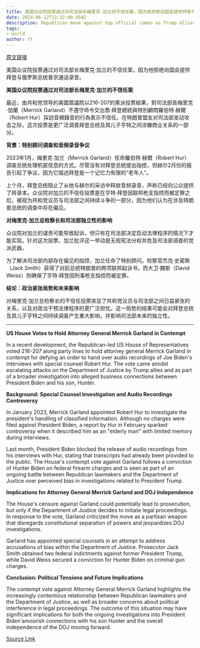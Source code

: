 ```yaml
---
title: 美国众议院投票通过对司法部长梅里克·加兰的不信任案，因为他拒绝向国会提供拜登与俄罗斯总统普京通话录音。
date: 2024-06-12T23:22:00.454Z
description: Republican move against top official comes as Trump allies escalate attacks on justice department
tags: 
- world
author: ft
---
```


[原文链接](https://ft.com/content/c675562c-b842-4f20-9aef-2935357b484c)

美国众议院投票通过对司法部长梅里克·加兰的不信任案，因为他拒绝向国会提供拜登与俄罗斯总统普京通话录音。

**美国众议院投票通过对司法部长梅里克·加兰的不信任案**

最近，由共和党领导的美國眾議院以216-207的黨派投票結果，對司法部長梅里克·加蘭（Merrick Garland）不遵守命令交出喬·拜登總統與特別顧問羅伯特·赫爾（Robert Hur）採訪音頻錄音的行為表示不信任。在特朗普盟友对司法部发动攻击之际，这次投票是更广泛调查拜登总统及其儿子亨特之间涉嫌商业关系的一部分。

**背景：特别顾问调查和音频录音争议**

2023年1月，梅里克·加兰（Merrick Garland）任命羅伯特·赫爾（Robert Hur）调查总统处理机密信息的方式。尽管没有对拜登总统提出指控，但赫尔2月份的报告引起了争议，因为它描述拜登是一个记忆力有限的“老年人”。

上个月，拜登总统阻止了从他与赫尔的采访中释放音频录音，声称已经向公众提供了转录本。众议院对加兰的不信任投票是在亨特·拜登因联邦枪支指控而被定罪之后，被视为共和党议员与司法部之间持续斗争的一部分，因为他们认为在涉及特朗普总统的调查中存在偏见。

**对梅里克·加兰总检察长和司法部独立性的影响**

众议院对加兰的谴责可能导致起诉，但只有在司法部决定启动法律程序的情况下才能实现。针对这次投票，加兰批评这一举动是无视宪法分权并危及司法部调查的党派武器。

为了解决司法部内部存在偏见的指控，加兰任命了特别顾问。检察官杰克·史密斯（Jack Smith）获得了对前总统特朗普的两项联邦起诉书，而大卫·魏斯（David Weiss）则确保了亨特·拜登因刑事枪支指控而被定罪。

**结论：政治紧张局势和未来影响**

对梅里克·加兰总检察长的不信任投票突显了共和党议员与司法部之间日益紧张的关系，以及对政治干预法律程序的更广泛担忧。这一局势的结果可能会对拜登总统及其儿子亨特之间持续调查产生重大影响，并影响司法部未来的独立性。

---

 **US House Votes to Hold Attorney General Merrick Garland in Contempt**

In a recent development, the Republican-led US House of Representatives voted 216-207 along party lines to hold attorney general Merrick Garland in contempt for defying an order to hand over audio recordings of Joe Biden's interviews with special counsel Robert Hur. The vote came amidst escalating attacks on the Department of Justice by Trump allies and as part of a broader investigation into alleged business connections between President Biden and his son, Hunter.

**Background: Special Counsel Investigation and Audio Recordings Controversy**

In January 2023, Merrick Garland appointed Robert Hur to investigate the president's handling of classified information. Although no charges were filed against President Biden, a report by Hur in February sparked controversy when it described him as an "elderly man" with limited memory during interviews.

Last month, President Biden blocked the release of audio recordings from his interviews with Hur, stating that transcripts had already been provided to the public. The House's contempt vote against Garland follows a conviction of Hunter Biden on federal firearm charges and is seen as part of an ongoing battle between Republican lawmakers and the Department of Justice over perceived bias in investigations related to President Trump.

**Implications for Attorney General Merrick Garland and DOJ Independence**

The House's censure against Garland could potentially lead to prosecution, but only if the Department of Justice decides to initiate legal proceedings. In response to the vote, Garland criticized the move as a partisan weapon that disregards constitutional separation of powers and jeopardizes DOJ investigations.

Garland has appointed special counsels in an attempt to address accusations of bias within the Department of Justice. Prosecutor Jack Smith obtained two federal indictments against former President Trump, while David Weiss secured a conviction for Hunter Biden on criminal gun charges.

**Conclusion: Political Tensions and Future Implications**

The contempt vote against Attorney General Merrick Garland highlights the increasingly contentious relationship between Republican lawmakers and the Department of Justice, as well as broader concerns about political interference in legal proceedings. The outcome of this situation may have significant implications for both the ongoing investigations into President Biden'amoorish connections with his son Hunter and the overall independence of the DOJ moving forward.

[Source Link](https://ft.com/content/c675562c-b842-4f20-9aef-2935357b484c)

